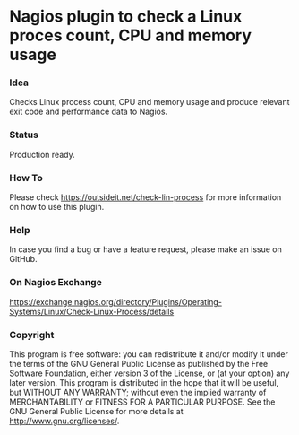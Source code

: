 # Nagios plugin to check a Linux proces count, CPU and memory usage

### Idea

Checks Linux process count, CPU and memory usage and produce relevant exit code and performance data to Nagios.

### Status

Production ready. 

### How To

Please check https://outsideit.net/check-lin-process for more information on how to use this plugin.

### Help

In case you find a bug or have a feature request, please make an issue on GitHub. 

### On Nagios Exchange

https://exchange.nagios.org/directory/Plugins/Operating-Systems/Linux/Check-Linux-Process/details

### Copyright

This program is free software: you can redistribute it and/or modify it under the terms of the GNU General Public 
License as published by the Free Software Foundation, either version 3 of the License, or (at your option) any later 
version. This program is distributed in the hope that it will be useful, but WITHOUT ANY WARRANTY; without even the 
implied warranty of MERCHANTABILITY or FITNESS FOR A PARTICULAR PURPOSE. See the GNU General Public License for more 
details at <http://www.gnu.org/licenses/>.

